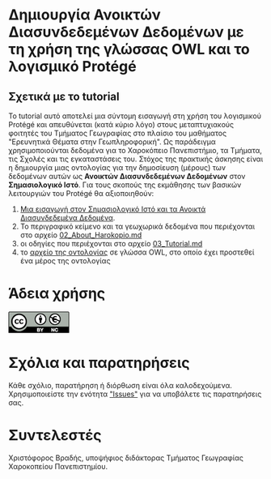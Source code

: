 # Δημιουργία Ανοικτών Διασυνδεδεμένων Δεδομένων με τη χρήση της γλώσσας OWL και το λογισμικό Protégé

## Σχετικά με το tutorial 
Το tutorial αυτό αποτελεί μια σύντομη εισαγωγή στη χρήση του λογισμικού Protégé και απευθύνεται (κατά κύριο λόγο) στους μεταπτυχιακούς φοιτητές του Τμήματος Γεωγραφίας στο πλαίσιο του μαθήματος "Ερευνητικά Θέματα στην Γεωπληροφορική". Ως παράδειγμα χρησιμοποιούνται δεδομένα για το Χαροκόπειο Πανεπιστήμιο, τα Τμήματα, τις Σχολές και τις εγκαταστάσεις του. Στόχος της πρακτικής άσκησης είναι η δημιουργία μιας οντολογίας για την δημοσίευση (μέρους) των δεδομένων αυτών ως **Ανοικτών Διασυνδεδεμένων Δεδομένων** στον **Σημασιολογικό Ιστό**.  Για τους σκοπούς της εκμάθησης των βασικών λειτουργιών του Protégé θα αξιοποιηθούν:

1. [Μια εισαγωγή στον Σημασιολογικό Ιστό και τα Ανοικτά Διασυνδεδεμένα Δεδομένα](01_Εισαγωγή.md). 
2. Το περιγραφικό κείμενο και τα γεωχωρικά δεδομένα που περιέχονται στο αρχείο [02_About_Harokopio.md](02_About_Harokopio.md)
3. οι οδηγίες που περιέχονται στο αρχείο [03_Tutorial.md](03_Tutorial.md)
4. το [αρχείο της οντολογίας](04_HUA_Ontology.owl) σε γλώσσα OWL, στο οποίο έχει προστεθεί ένα μέρος της οντολογίας

# Άδεια χρήσης

[![Attribution-NonCommercial 4.0 International (CC BY-NC 4.0)](images/by-nc.eu.png)](https://creativecommons.org/licenses/by-nc/4.0/)

# Σχόλια και παρατηρήσεις

Κάθε σχόλιο, παρατήρηση ή διόρθωση είναι όλα καλοδεχούμενα. Χρησιμοποιείστε την ενότητα ["Issues"](https://github.com/c-vradis/protege_tutorial/issues) για να υποβάλετε τις παρατηρήσεις σας. 

# Συντελεστές

Χριστόφορος Βραδής, υποψήφιος διδάκτορας Τμήματος Γεωγραφίας Χαροκοπείου Πανεπιστημίου.